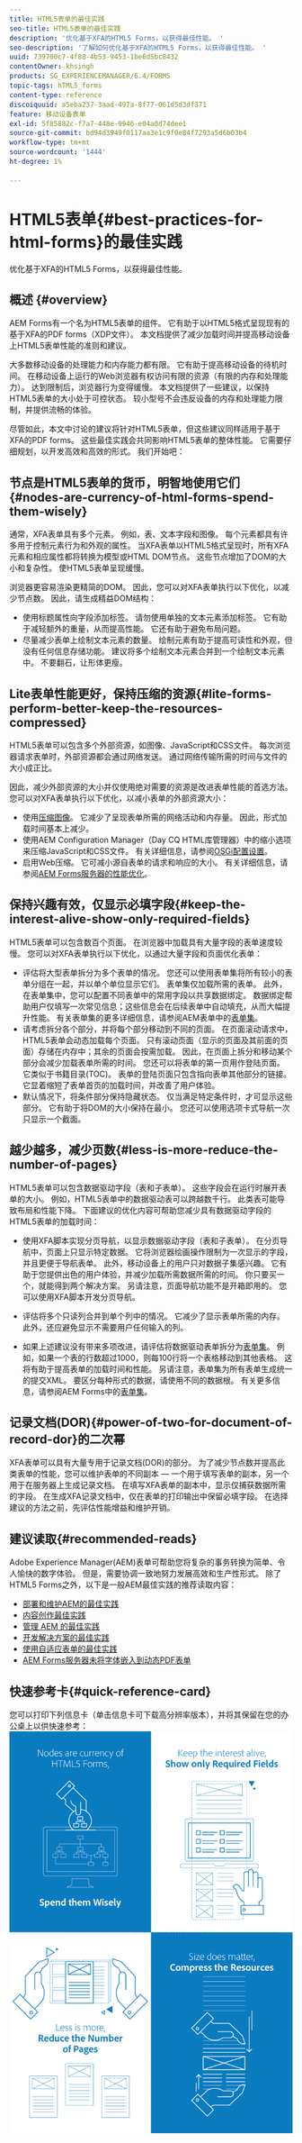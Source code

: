 ```yaml
---
title: HTML5表单的最佳实践
seo-title: HTML5表单的最佳实践
description: '优化基于XFA的HTML5 Forms，以获得最佳性能。 '
seo-description: '了解如何优化基于XFA的HTML5 Forms，以获得最佳性能。 '
uuid: 739700c7-4f88-4b53-9453-1be6d5bc8432
contentOwner: khsingh
products: SG_EXPERIENCEMANAGER/6.4/FORMS
topic-tags: hTML5_forms
content-type: reference
discoiquuid: a5eba237-3aad-497a-8f77-061d5d3df371
feature: 移动设备表单
exl-id: 5f85882c-f7a7-448e-9946-e04a0d74dee1
source-git-commit: bd94d3949f0117aa3e1c9f0e84f7293a5d6b03b4
workflow-type: tm+mt
source-wordcount: '1444'
ht-degree: 1%

---
```


# HTML5表单{#best-practices-for-html-forms}的最佳实践

优化基于XFA的HTML5 Forms，以获得最佳性能。

## 概述 {#overview}

AEM Forms有一个名为HTML5表单的组件。 它有助于以HTML5格式呈现现有的基于XFA的PDF forms（XDP文件）。 本文档提供了减少加载时间并提高移动设备上HTML5表单性能的准则和建议。

大多数移动设备的处理能力和内存能力都有限。 它有助于提高移动设备的待机时间。 在移动设备上运行的Web浏览器有权访问有限的资源（有限的内存和处理能力）。 达到限制后，浏览器行为变得缓慢。 本文档提供了一些建议，以保持HTML5表单的大小处于可控状态。 较小型号不会违反设备的内存和处理能力限制，并提供流畅的体验。

尽管如此，本文中讨论的建议将针对HTML5表单，但这些建议同样适用于基于XFA的PDF forms。 这些最佳实践会共同影响HTML5表单的整体性能。 它需要仔细规划，以开发高效和高效的形式。 我们开始吧：

## 节点是HTML5表单的货币，明智地使用它们{#nodes-are-currency-of-html-forms-spend-them-wisely}

通常，XFA表单具有多个元素。 例如，表、文本字段和图像。 每个元素都具有许多用于控制元素行为和外观的属性。 当XFA表单以HTML5格式呈现时，所有XFA元素和相应属性都将转换为模型或HTML DOM节点。 这些节点增加了DOM的大小和复杂性。 使HTML5表单呈现缓慢。

浏览器更容易渲染更精简的DOM。 因此，您可以对XFA表单执行以下优化，以减少节点数。 因此，请生成精益DOM结构：

* 使用标题属性向字段添加标签。 请勿使用单独的文本元素添加标签。 它有助于减轻额外的重量，从而提高性能。 它还有助于避免布局问题。
* 尽量减少表单上绘制文本元素的数量。 绘制元素有助于提高可读性和外观，但没有任何信息存储功能。 建议将多个绘制文本元素合并到一个绘制文本元素中。 不要翻石，让形体更瘦。

## Lite表单性能更好，保持压缩的资源{#lite-forms-perform-better-keep-the-resources-compressed}

HTML5表单可以包含多个外部资源，如图像、JavaScript和CSS文件。 每次浏览器请求表单时，外部资源都会通过网络发送。 通过网络传输所需的时间与文件的大小成正比。

因此，减少外部资源的大小并仅使用绝对需要的资源是改进表单性能的首选方法。 您可以对XFA表单执行以下优化，以减小表单的外部资源大小：

* 使用[压缩图像](/help/assets/best-practices-for-optimizing-the-quality-of-your-images.md)。 它减少了呈现表单所需的网络活动和内存量。 因此，形式加载时间基本上减少。
* 使用AEM Configuration Manager（Day CQ HTML库管理器）中的缩小选项来压缩JavaScript和CSS文件。 有关详细信息，请参阅[OSGi配置设置](/help/sites-deploying/osgi-configuration-settings.md)。
* 启用Web压缩。 它可减小源自表单的请求和响应的大小。 有关详细信息，请参阅[AEM Forms服务器的性能优化](https://helpx.adobe.com/cn/aem-forms/6-3/performance-tuning-aem-forms.html)。

## 保持兴趣有效，仅显示必填字段{#keep-the-interest-alive-show-only-required-fields}

HTML5表单可以包含数百个页面。 在浏览器中加载具有大量字段的表单速度较慢。 您可以对XFA表单执行以下优化，以通过大量字段和页面优化表单：

* 评估将大型表单拆分为多个表单的情况。 您还可以使用表单集将所有较小的表单分组在一起，并以单个单位显示它们。 表单集仅加载所需的表单。 此外，在表单集中，您可以配置不同表单中的常用字段以共享数据绑定。 数据绑定帮助用户仅填写一次常见信息；这些信息会在后续表单中自动填充，从而大幅提升性能。 有关表单集的更多详细信息，请参阅AEM表单中的[表单集](https://helpx.adobe.com/aem-forms/6-3/formset-in-aem-forms.html)。
* 请考虑拆分各个部分，并将每个部分移动到不同的页面。 在页面滚动请求中，HTML5表单会动态加载每个页面。 只有滚动页面（显示的页面及其前面的页面）存储在内存中；其余的页面会按需加载。 因此，在页面上拆分和移动某个部分会减少加载表单所需的时间。 您还可以将表单的第一页用作登陆页面。 它类似于书籍目录(TOC)。 表单的登陆页面只包含指向表单其他部分的链接。 它显着缩短了表单首页的加载时间，并改善了用户体验。
* 默认情况下，将条件部分保持隐藏状态。 仅当满足特定条件时，才可显示这些部分。 它有助于将DOM的大小保持在最小。 您还可以使用选项卡式导航一次只显示一个截面。

## 越少越多，减少页数{#less-is-more-reduce-the-number-of-pages}

HTML5表单可以包含数据驱动字段（表和子表单）。 这些字段会在运行时展开表单的大小。 例如，HTML5表单中的数据驱动表可以跨越数千行。 此类表可能导致布局和性能下降。 下面建议的优化内容可帮助您减少具有数据驱动字段的HTML5表单的加载时间：

* 使用XFA脚本实现分页导航，以显示数据驱动字段（表和子表单）。 在分页导航中，页面上只显示特定数据。 它将浏览器绘画操作限制为一次显示的字段，并且更便于导航表单。 此外，移动设备上的用户只对数据子集感兴趣。 它有助于您提供出色的用户体验，并减少加载所需数据所需的时间。 你只要买一个，就能得到两个解决方案。  另请注意，页面导航功能不是开箱即用的。 您可以使用XFA脚本开发分页导航。

* 评估将多个只读列合并到单个列中的情况。 它减少了显示表单所需的内存。 此外，还应避免显示不需要用户任何输入的列。
* 如果上述建议没有带来多项改进，请评估将数据驱动表单拆分为[表单集](https://helpx.adobe.com/aem-forms/6-3/formset-in-aem-forms.html)。 例如，如果一个表的行数超过1000，则每100行将一个表格移动到其他表格。 这将有助于提高表单的加载时间和性能。  另请注意，表单集为所有表单生成统一的提交XML。 要区分每种形式的数据，请使用不同的数据根。 有关更多信息，请参阅AEM Forms中的[表单集](https://helpx.adobe.com/aem-forms/6-3/formset-in-aem-forms.html)。

## 记录文档(DOR){#power-of-two-for-document-of-record-dor}的二次幂

XFA表单可以具有大量专用于记录文档(DOR)的部分。 为了减少节点数并提高此类表单的性能，您可以维护表单的不同副本 — 一个用于填写表单的副本，另一个用于在服务器上生成记录文档。 在填写XFA表单的副本中，显示仅捕获数据所需的字段。 在生成XFA记录文档中，仅在表单的打印输出中保留必填字段。 在选择建议的方法之前，先评估性能增益和维护开销。

## 建议读取{#recommended-reads}

Adobe Experience Manager(AEM)表单可帮助您将复杂的事务转换为简单、令人愉快的数字体验。 但是，需要协调一致地努力发展高效和生产性形式。 除了HTML5 Forms之外，以下是一般AEM最佳实践的推荐读取内容：

* [部署和维护AEM的最佳实践](/help/sites-deploying/best-practices.md)
* [内容创作最佳实践](/help/sites-authoring/best-practices.md)
* [管理 AEM 的最佳实践](/help/sites-administering/administer-best-practices.md)
* [开发解决方案的最佳实践](/help/sites-developing/best-practices.md)
* [使用自适应表单的最佳实践](/help/forms/using/adaptive-forms-best-practices.md)
* [AEM Forms服务器未将字体嵌入到动态PDF表单](https://helpx.adobe.com/aem-forms/kb/aem-forms-server-does-not-embed-fonts-to-dynamic-pdf-form.html)

## 快速参考卡{#quick-reference-card}

您可以打印下列信息卡（单击信息卡可下载高分辨率版本），并将其保留在您的办公桌上以供快速参考：
[ ![HTML5 Forms最佳实践快速参考卡](do-not-localize/best-practices_reference_card.png)](assets/html5_forms_best_practices_reference_card.pdf)
